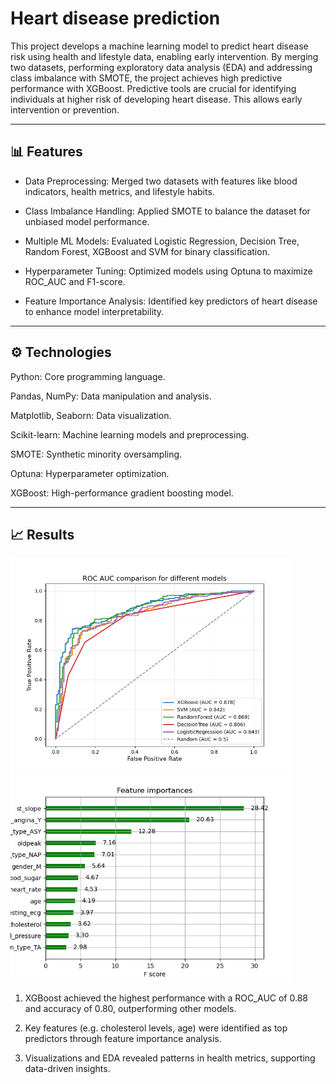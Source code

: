 # Heart disease prediction 

This project develops a machine learning model to predict heart disease risk using health and lifestyle data, enabling early intervention. By merging two datasets, performing exploratory data analysis (EDA) and addressing class imbalance with SMOTE, the project achieves high predictive performance with XGBoost. Predictive tools are crucial for identifying individuals at higher risk of developing heart disease. This allows early intervention or prevention.  

--- 

## 📊 Features

- Data Preprocessing: Merged two datasets with features like blood indicators, health metrics, and lifestyle habits.

- Class Imbalance Handling: Applied SMOTE to balance the dataset for unbiased model performance.

- Multiple ML Models: Evaluated Logistic Regression, Decision Tree, Random Forest, XGBoost and SVM for binary classification.

- Hyperparameter Tuning: Optimized models using Optuna to maximize ROC_AUC and F1-score.

- Feature Importance Analysis: Identified key predictors of heart disease to enhance model interpretability.

---

## ⚙️ Technologies

Python: Core programming language.

Pandas, NumPy: Data manipulation and analysis.

Matplotlib, Seaborn: Data visualization.

Scikit-learn: Machine learning models and preprocessing.

SMOTE: Synthetic minority oversampling.

Optuna: Hyperparameter optimization.

XGBoost: High-performance gradient boosting model.

---

## 📈 Results

<img src = "img/roc_curves.png" width = 450 height = "auto"> <img src = "img/xgb_fi.png" width = 450 height="auto">

1. XGBoost achieved the highest performance with a ROC_AUC of 0.88 and accuracy of 0.80, outperforming other models.

2. Key features (e.g. cholesterol levels, age) were identified as top predictors through feature importance analysis.

3. Visualizations and EDA revealed patterns in health metrics, supporting data-driven insights.

